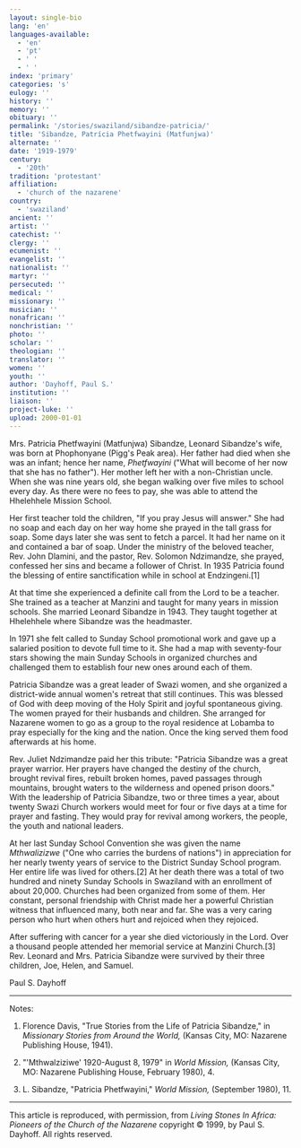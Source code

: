 ```yaml
---
layout: single-bio
lang: 'en'
languages-available:
  - 'en'
  - 'pt'
  - ' '
  - ' '
index: 'primary'
categories: 's'
eulogy: ''
history: ''
memory: ''
obituary: ''
permalink: '/stories/swaziland/sibandze-patricia/'
title: 'Sibandze, Patrícia Phetfwayini (Matfunjwa)'
alternate: ''
date: '1919-1979'
century:
  - '20th'
tradition: 'protestant'
affiliation:
  - 'church of the nazarene'
country:
  - 'swaziland'
ancient: ''
artist: ''
catechist: ''
clergy: ''
ecumenist: ''
evangelist: ''
nationalist: ''
martyr: ''
persecuted: ''
medical: ''
missionary: ''
musician: ''
nonafrican: ''
nonchristian: ''
photo: ''
scholar: ''
theologian: ''
translator: ''
women: ''
youth: ''
author: 'Dayhoff, Paul S.'
institution: ''
liaison: ''
project-luke: ''
upload: 2000-01-01
---
```



Mrs. Patricia Phetfwayini (Matfunjwa) Sibandze, Leonard Sibandze's wife, was born at Phophonyane (Pigg's Peak area). Her father had died when she was an infant; hence her name, *Phetfwayini* ("What will become of her now that she has no father"). Her mother left her with a non-Christian uncle. When she was nine years old, she began walking over five miles to school every day. As there were no fees to pay, she was able to attend the Hhelehhele Mission School.

Her first teacher told the children, "If you pray Jesus will answer." She had no soap and each day on her way home she prayed in the tall grass for soap. Some days later she was sent to fetch a parcel. It had her name on it and contained a bar of soap. Under the ministry of the beloved teacher, Rev. John Dlamini, and the pastor, Rev. Solomon Ndzimandze, she prayed, confessed her sins and became a follower of Christ. In 1935 Patricia found the blessing of entire sanctification while in school at Endzingeni.[1]

At that time she experienced a definite call from the Lord to be a teacher. She trained as a teacher at Manzini and taught for many years in mission schools. She married Leonard Sibandze in 1943.  They taught together at Hhelehhele where Sibandze was the headmaster.

In 1971 she felt called to Sunday School promotional work and gave up a salaried position to devote full time to it. She had a map with seventy-four stars showing the main Sunday Schools in organized churches and challenged them to establish four new ones around each of them.

Patricia Sibandze was a great leader of Swazi women, and she organized a district-wide annual women's retreat that still continues. This was blessed of God with deep moving of the Holy Spirit and joyful spontaneous giving. The women prayed for their husbands and children. She arranged for Nazarene women to go as a group to the royal residence at Lobamba to pray especially for the king and the nation. Once the king served them food afterwards at his home.

Rev. Juliet Ndzimandze paid her this tribute: "Patricia Sibandze was a great prayer warrior. Her prayers have changed the destiny of the church, brought revival fires, rebuilt broken homes, paved passages through mountains, brought waters to the wilderness and opened prison doors." With the leadership of Patricia Sibandze, two or three times a year, about twenty Swazi Church workers would meet for four or five days at a time for prayer and fasting. They would pray for revival among workers, the people, the youth and national leaders.

At her last Sunday School Convention she was given the name *Mthwalizizwe* ("One who carries the burdens of nations") in appreciation for her nearly twenty years of service to the District Sunday School program. Her entire life was lived for others.[2]  At her death there was a total of two hundred and ninety Sunday Schools in Swaziland with an enrollment of about 20,000. Churches had been organized from some of them.  Her constant, personal friendship with Christ made her a powerful Christian witness that influenced many, both near and far. She was a very caring person who hurt when others hurt and rejoiced when they rejoiced.

After suffering with cancer for a year she died victoriously in the Lord. Over a thousand people attended her memorial service at Manzini Church.[3]  Rev. Leonard and Mrs. Patricia Sibandze were survived by their three children, Joe, Helen, and Samuel.

Paul S. Dayhoff

---

Notes:

1. Florence Davis, "True Stories from the Life of Patricia Sibandze," in *Missionary Stories from Around the World,* (Kansas City, MO: Nazarene Publishing House, 1941).

2. "'Mthwalziziwe' 1920-August 8, 1979" in *World Mission,* (Kansas City, MO: Nazarene Publishing House, February 1980), 4.

3. L. Sibandze, "Patricia Phetfwayini," *World Mission,* (September 1980), 11.

---

This article is reproduced, with permission, from *Living Stones In Africa: Pioneers of the Church of the Nazarene* copyright &copy; 1999, by Paul S. Dayhoff.  All rights reserved.